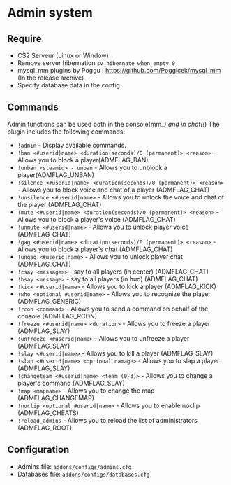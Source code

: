 # Admin system

## Require
- CS2 Serveur (Linux or Window)
- Remove server hibernation `sv_hibernate_when_empty 0`
- mysql_mm plugins by Poggu : https://github.com/Poggicek/mysql_mm (In the release archive)
- Specify database data in the config

## Commands
Admin functions can be used both in the console(mm_*) and in chat(!*)
The plugin includes the following commands:
- `!admin` - Display available commands.
- `!ban <#userid|name> <duration(seconds)/0 (permanent)> <reason>` - Allows you to block a player(ADMFLAG_BAN)
- `!unban <steamid> - unban` - Allows you to unblock a player(ADMFLAG_UNBAN)
- `!silence <#userid|name> <duration(seconds)/0 (permanent)> <reason>` - Allows you to block voice and chat of a player (ADMFLAG_CHAT)
- `!unsilence <#userid|name>` - Allows you to unlock the voice and chat of the player (ADMFLAG_CHAT)
- `!mute <#userid|name> <duration(seconds)/0 (permanent)> <reason>` - Allows you to block a player's voice (ADMFLAG_CHAT)
- `!unmute <#userid|name>` - Allows you to unlock player voice (ADMFLAG_CHAT)
- `!gag <#userid|name> <duration(seconds)/0 (permanent)> <reason>` - Allows you to block a player's chat (ADMFLAG_CHAT)
- `!ungag <#userid|name>` - Allows you to unlock player chat (ADMFLAG_CHAT)
- `!csay <message>>` - say to all players (in center) (ADMFLAG_CHAT)
- `!hsay <message>` - say to all players (in hud) (ADMFLAG_CHAT)
- `!kick <#userid|name>` - Allows you to kick a player (ADMFLAG_KICK)
- `!who <optional #userid|name>` - Allows you to recognize the player (ADMFLAG_GENERIC)
- `!rcon <command>` - Allows you to send a command on behalf of the console (ADMFLAG_RCON)
- `!freeze <#userid|name> <duration>` - Allows you to freeze a player (ADMFLAG_SLAY)
- `!unfreeze <#userid|name>` - Allows you to unfreeze a player (ADMFLAG_SLAY)
- `!slay <#userid|name>` - Allows you to kill a player (ADMFLAG_SLAY)
- `!slap <#userid|name> <optional damage>` - Allows you to slap a player (ADMFLAG_SLAY)
- `!changeteam <#userid|name> <team (0-3)>` - Allows you to change a player's command (ADMFLAG_SLAY)
- `!map <mapname>` - Allows you to change the map (ADMFLAG_CHANGEMAP)
- `!noclip <optional #userid|name>` - Allows you to enable noclip (ADMFLAG_CHEATS)
- `!reload_admins` - Allows you to reload the list of administrators (ADMFLAG_ROOT)

## Configuration
- Admins file: `addons/configs/admins.cfg`
- Databases file: `addons/configs/databases.cfg`